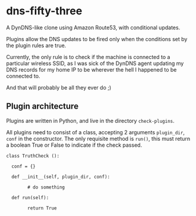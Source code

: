 dns-fifty-three
===============

A DynDNS-like clone using Amazon Route53, with conditional updates.

Plugins allow the DNS updates to be fired only when the conditions set by the plugin rules are true.

Currently, the only rule is to check if the machine is connected to a particular wireless SSID, as I was sick of the DynDNS agent updating my DNS records for my home IP to be wherever the hell I happened to be connected to.

And that will probably be all they ever do ;)

Plugin architecture
-------------------

Plugins are written in Python, and live in the directory `check-plugins`.

All plugins need to consist of a class, accepting 2 arguments `plugin_dir`, `conf` in the constructor. The only requisite method is `run()`, this must return a boolean True or False to indicate if the check passed.

    class TruthCheck ():
    
      conf = {}
    
      def __init__(self, plugin_dir, conf):
    
            # do something
    
      def run(self):
    
            return True
